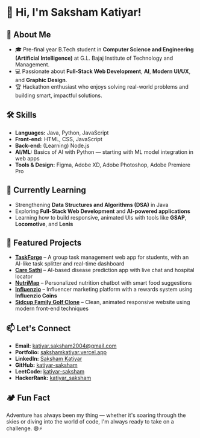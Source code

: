 # 👋 Hi, I'm Saksham Katiyar!

## 🚀 About Me
- 🎓 Pre-final year B.Tech student in **Computer Science and Engineering (Artificial Intelligence)** at G.L. Bajaj Institute of Technology and Management.
- 💻 Passionate about **Full-Stack Web Development**, **AI**, **Modern UI/UX**, and **Graphic Design**.
- 🏆 Hackathon enthusiast who enjoys solving real-world problems and building smart, impactful solutions.

## 🛠️ Skills
- **Languages:** Java, Python, JavaScript  
- **Front-end:** HTML, CSS, JavaScript
- **Back-end:** (Learning) Node.js 
- **AI/ML:** Basics of AI with Python — starting with ML model integration in web apps  
- **Tools & Design:** Figma, Adobe XD, Adobe Photoshop, Adobe Premiere Pro  

## 🌱 Currently Learning
- Strengthening **Data Structures and Algorithms (DSA)** in Java  
- Exploring **Full-Stack Web Development** and **AI-powered applications**  
- Learning how to build responsive, animated UIs with tools like **GSAP**, **Locomotive**, and **Lenis**

## 🌟 Featured Projects
- **[TaskForge](#)** – A group task management web app for students, with an AI-like task splitter and real-time dashboard  
- **[Care Sathi](#)** – AI-based disease prediction app with live chat and hospital locator  
- **[NutriMap](#)** – Personalized nutrition chatbot with smart food suggestions  
- **[Influenzio](#)** – Influencer marketing platform with a rewards system using **Influenzio Coins**  
- **[Sidcup Family Golf Clone](#)** – Clean, animated responsive website using modern front-end techniques  

## 📫 Let's Connect
- **Email:** [katiyar.saksham2004@gmail.com](mailto:katiyar.saksham2004@gmail.com)  
- **Portfolio:** [sakshamkatiyar.vercel.app](https://sakshamkatiyar.vercel.app)  
- **LinkedIn:** [Saksham Katiyar](https://www.linkedin.com/in/katiyar-saksham/)  
- **GitHub:** [katiyar-saksham](https://github.com/katiyar-saksham)  
- **LeetCode:** [katiyar-saksham](http://leetcode.com/katiyar-saksham/)  
- **HackerRank:** [katiyar_saksham](https://www.hackerrank.com/profile/katiyar_saksham)

## 🏕️ Fun Fact 
Adventure has always been my thing — whether it's soaring through the skies or diving into the world of code, I'm always ready to take on a challenge. 😄⚡
